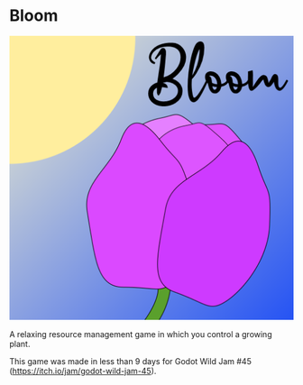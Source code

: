 # Bloom

![Bloom Logo](https://raw.githubusercontent.com/thesquaregroot/bloom/main/Godot/images/logo.png)

A relaxing resource management game in which you control a growing plant.

This game was made in less than 9 days for Godot Wild Jam #45
(https://itch.io/jam/godot-wild-jam-45).
